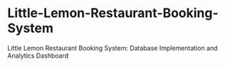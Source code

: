 # Little-Lemon-Restaurant-Booking-System
Little Lemon Restaurant Booking System: Database Implementation and Analytics Dashboard
